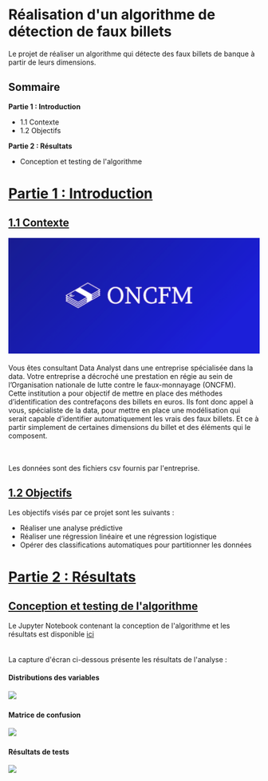 # Réalisation d'un algorithme de détection de faux billets
Le projet de réaliser un algorithme qui détecte des faux billets de banque à partir de leurs dimensions.
## Sommaire
 **Partie 1 : Introduction**
 - 1.1 Contexte
 - 1.2 Objectifs
  
**Partie 2 : Résultats**
 - Conception et testing de l'algorithme
 
# <u> Partie 1 : Introduction</u>

## <u>1.1 Contexte</u>
![](https://github.com/kodjosteve/Detection_de_faux_billets/blob/main/Donn%C3%A9es%20d'entr%C3%A9e/Logo_ONCFM.png)
 <br><br>Vous êtes consultant Data Analyst dans une entreprise spécialisée dans la data. Votre entreprise a décroché une prestation en régie au sein de l’Organisation nationale de lutte contre le faux-monnayage (ONCFM).
 <br>Cette institution a pour objectif de mettre en place des méthodes d’identification des contrefaçons des billets en euros. Ils font donc appel à vous, spécialiste de la data, pour mettre en place une modélisation qui serait capable d’identifier automatiquement les vrais des faux billets. Et ce à partir simplement de certaines dimensions du billet et des éléments qui le composent.

 <br><br>Les données sont des fichiers csv fournis par l'entreprise.

## <u>1.2 Objectifs</u>
Les objectifs visés par ce projet sont les suivants : <br>
 - Réaliser une analyse prédictive
 - Réaliser une régression linéaire et une régression logistique
 - Opérer des classifications automatiques pour partitionner les données

# <u> Partie 2 : Résultats</u>

## <u>Conception et testing de l'algorithme</u>
Le Jupyter Notebook contenant la conception de l'algorithme et les résultats est disponible [ici](https://github.com/kodjosteve/Detection_de_faux_billets/blob/main/Algorithme_detection_faux_billets.ipynb)<br>
<br>
<br>La capture d'écran ci-dessous présente les résultats de l'analyse :<br>
#### Distributions des variables <br>
![](https://github.com/kodjosteve/Detection_de_faux_billets/blob/main/R%C3%A9sultats/distributions_variables.png)
#### Matrice de confusion <br>
![](https://github.com/kodjosteve/Detection_de_faux_billets/blob/main/R%C3%A9sultats/matrice_de_confusion.png)
#### Résultats de tests <br>
![](https://github.com/kodjosteve/Detection_de_faux_billets/blob/main/R%C3%A9sultats/resultats_test_de_billets.png)
